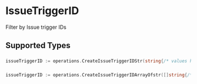 # IssueTriggerID

Filter by Issue trigger IDs


## Supported Types

### 

```go
issueTriggerID := operations.CreateIssueTriggerIDStr(string{/* values here */})
```

### 

```go
issueTriggerID := operations.CreateIssueTriggerIDArrayOfstr([]string{/* values here */})
```

